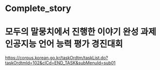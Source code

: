 # Complete_story

# 모두의 말뭉치에서 진행한 이야기 완성 과제 인공지능 언어 능력 평가 경진대회
https://corpus.korean.go.kr/taskOrdtm/taskList.do?taskOrdtmId=102&clCd=END_TASK&subMenuId=sub01
